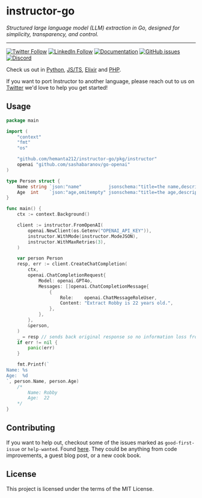 # instructor-go

_Structured large language model (LLM) extraction in Go, designed for simplicity, transparency, and control._

---

[![Twitter Follow](https://img.shields.io/twitter/follow/jxnlco?style=social)](https://twitter.com/jxnlco)
[![LinkedIn Follow](https://img.shields.io/badge/LinkedIn-0077B5?style=for-the-badge&logo=linkedin&logoColor=white)](https://www.linkedin.com/in/robby-horvath/)
[![Documentation](https://img.shields.io/badge/docs-available-brightgreen)](https://go.useinstructor.com)
[![GitHub issues](https://img.shields.io/github/issues/hemanta212/instructor-go.svg)](https://github.com/hemanta212/instructor-go/issues)
[![Discord](https://img.shields.io/discord/1192334452110659664?label=discord)](https://discord.gg/UD9GPjbs8c)

Check us out in [Python](https://python.useinstructor.com/), [JS/TS](https://js.useinstructor.com/), [Elixir](https://github.com/thmsmlr/instructor_ex/) and [PHP](https://github.com/cognesy/instructor-php/).

If you want to port Instructor to another language, please reach out to us on [Twitter](https://twitter.com/jxnlco) we'd love to help you get started!

## Usage

```go
package main

import (
	"context"
	"fmt"
	"os"

	"github.com/hemanta212/instructor-go/pkg/instructor"
	openai "github.com/sashabaranov/go-openai"
)

type Person struct {
	Name string `json:"name"          jsonschema:"title=the name,description=The name of the person,example=joe,example=lucy"`
	Age  int    `json:"age,omitempty" jsonschema:"title=the age,description=The age of the person,example=25,example=67"`
}

func main() {
	ctx := context.Background()

	client := instructor.FromOpenAI(
		openai.NewClient(os.Getenv("OPENAI_API_KEY")),
		instructor.WithMode(instructor.ModeJSON),
		instructor.WithMaxRetries(3),
	)

	var person Person
	resp, err := client.CreateChatCompletion(
		ctx,
		openai.ChatCompletionRequest{
			Model: openai.GPT4o,
			Messages: []openai.ChatCompletionMessage{
				{
					Role:    openai.ChatMessageRoleUser,
					Content: "Extract Robby is 22 years old.",
				},
			},
		},
		&person,
	)
	_ = resp // sends back original response so no information loss from original API
	if err != nil {
		panic(err)
	}

	fmt.Printf(`
Name: %s
Age:  %d
`, person.Name, person.Age)
	/*
		Name: Robby
		Age:  22
	*/
}
```

## Contributing

If you want to help out, checkout some of the issues marked as `good-first-issue` or `help-wanted`. Found [here](https://github.com/hemanta212/instructor-go/labels/good%20first%20issue). They could be anything from code improvements, a guest blog post, or a new cook book.

## License

This project is licensed under the terms of the MIT License.
